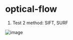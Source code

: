 # optical-flow
1) Test 2 method: SIFT, SURF

![image](https://user-images.githubusercontent.com/45755087/117583371-fdd3e100-b130-11eb-80dd-f939028ef0ca.png)
